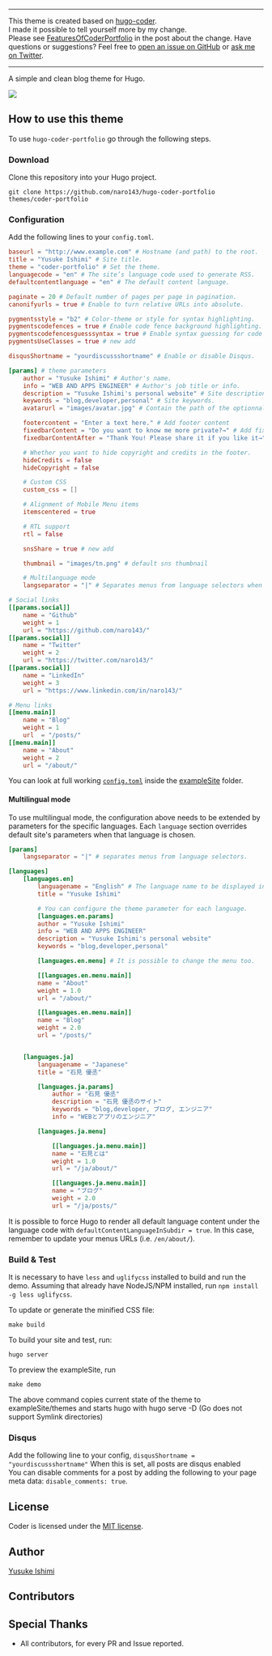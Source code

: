 ---------------------------
This theme is created based on [hugo-coder](https://github.com/luizdepra/hugo-coder).  
I made it possible to tell yourself more by my change.   
Please see [FeaturesOfCoderPortfolio](https://github.com/naro143/hugo-coder-portfolio/blob/master/exampleSite/content/posts/FeaturesOfCoderPortfolio.md) in the post about the change.
Have questions or suggestions? Feel free to [open an issue on GitHub](https://github.com/naro143/hugo-coder-portfolio/issues/new) or [ask me on Twitter](https://twitter.com/naro143).

---------------------------

A simple and clean blog theme for Hugo.

![](https://github.com/naro143/hugo-coder-portfolio/blob/master/images/screenshot.png)

## How to use this theme

To use `hugo-coder-portfolio` go through the following steps.

### Download

Clone this repository into your Hugo project.

```
git clone https://github.com/naro143/hugo-coder-portfolio themes/coder-portfolio
```

### Configuration

Add the following lines to your `config.toml`.

```toml
baseurl = "http://www.example.com" # Hostname (and path) to the root.
title = "Yusuke Ishimi" # Site title.
theme = "coder-portfolio" # Set the theme.
languagecode = "en" # The site’s language code used to generate RSS.
defaultcontentlanguage = "en" # The default content language.

paginate = 20 # Default number of pages per page in pagination.
canonifyurls = true # Enable to turn relative URLs into absolute.

pygmentsstyle = "b2" # Color-theme or style for syntax highlighting.
pygmentscodefences = true # Enable code fence background highlighting.
pygmentscodefencesguesssyntax = true # Enable syntax guessing for code fences without specified language.
pygmentsUseClasses = true # new add

disqusShortname = "yourdiscussshortname" # Enable or disable Disqus.

[params] # theme parameters
    author = "Yusuke Ishimi" # Author's name.
    info = "WEB AND APPS ENGINEER" # Author's job title or info.
    description = "Yusuke Ishimi's personal website" # Site description.
    keywords = "blog,developer,personal" # Site keywords.
    avatarurl = "images/avatar.jpg" # Contain the path of the optionnal avatar in the static folder.

    footercontent = "Enter a text here." # Add footer content
    fixedbarContent = "Do you want to know me more private?→" # Add fixedbar content
    fixedbarContentAfter = "Thank You! Please share it if you like it→" # Add fixedbar content after click

    # Whether you want to hide copyright and credits in the footer.
    hideCredits = false
    hideCopyright = false

    # Custom CSS
    custom_css = []

    # Alignment of Mobile Menu items
    itemscentered = true

    # RTL support
    rtl = false

    snsShare = true # new add

    thumbnail = "images/tn.png" # default sns thumbnail

    # Multilanguage mode
    langseparator = "|" # Separates menus from language selectors when site is multilingual.

# Social links
[[params.social]]
    name = "Github"
    weight = 1
    url = "https://github.com/naro143/"
[[params.social]]
    name = "Twitter"
    weight = 2
    url = "https://twitter.com/naro143/"
[[params.social]]
    name = "LinkedIn"
    weight = 3
    url = "https://www.linkedin.com/in/naro143/"

# Menu links
[[menu.main]]
    name = "Blog"
    weight = 1
    url  = "/posts/"
[[menu.main]]
    name = "About"
    weight = 2
    url = "/about/"
```

You can look at full working [`config.toml`](https://github.com/naro143/hugo-coder-portfolio/blob/master/exampleSite/config.toml) inside the [exampleSite](https://github.com/naro143/hugo-coder-portfolio/tree/master/exampleSite) folder.

#### Multilingual mode

To use multilingual mode, the configuration above needs to be extended by parameters for the specific languages.
Each `language` section overrides default site's parameters when that language is chosen.

```toml
[params]
    langseparator = "|" # separates menus from language selectors.

[languages]
    [languages.en]
        languagename = "English" # The language name to be displayed in the selector.
        title = "Yusuke Ishimi"

        # You can configure the theme parameter for each language. 
        [languages.en.params]
        author = "Yusuke Ishimi"
        info = "WEB AND APPS ENGINEER"
        description = "Yusuke Ishimi's personal website"
        keywords = "blog,developer,personal"

        [languages.en.menu] # It is possible to change the menu too.

        [[languages.en.menu.main]]
        name = "About"
        weight = 1.0
        url = "/about/"

        [[languages.en.menu.main]]
        name = "Blog"
        weight = 2.0
        url = "/posts/"


    [languages.ja]
        languagename = "Japanese"
        title = "石見 優丞"

        [languages.ja.params]
            author = "石見 優丞"
            description = "石見 優丞のサイト"
            keywords = "blog,developer, ブログ, エンジニア"
            info = "WEBとアプリのエンジニア"

        [languages.ja.menu]

            [[languages.ja.menu.main]]
            name = "石見とは"
            weight = 1.0
            url = "/ja/about/"

            [[languages.ja.menu.main]]
            name = "ブログ"
            weight = 2.0
            url = "/ja/posts/"


```

It is possible to force Hugo to render all default language content under the language code with `defaultContentLanguageInSubdir = true`.
In this case, remember to update your menus URLs (i.e. `/en/about/`).

### Build & Test

It is necessary to have `less` and `uglifycss` installed to build and run the demo.
Assuming that already have NodeJS/NPM installed, run `npm install -g less uglifycss`.

To update or generate the minified CSS file:

```
make build
```

To build your site and test, run:

```
hugo server
```

To preview the exampleSite, run

```
make demo
```

The above command copies current state of the theme to exampleSite/themes and starts hugo with hugo serve -D (Go does not support Symlink directories)

### Disqus

Add the following line to your config, ```disqusShortname = "yourdiscussshortname"``` When this is set, all posts are disqus enabled   
You can disable comments for a post by adding the following to your page meta data: ```disable_comments: true```.


## License

Coder is licensed under the [MIT license](https://github.com/naro143/hugo-coder-portfolio/blob/master/LICENSE.md).

## Author

[Yusuke Ishimi](https://github.com/naro143)

## Contributors

## Special Thanks

- All contributors, for every PR and Issue reported.
